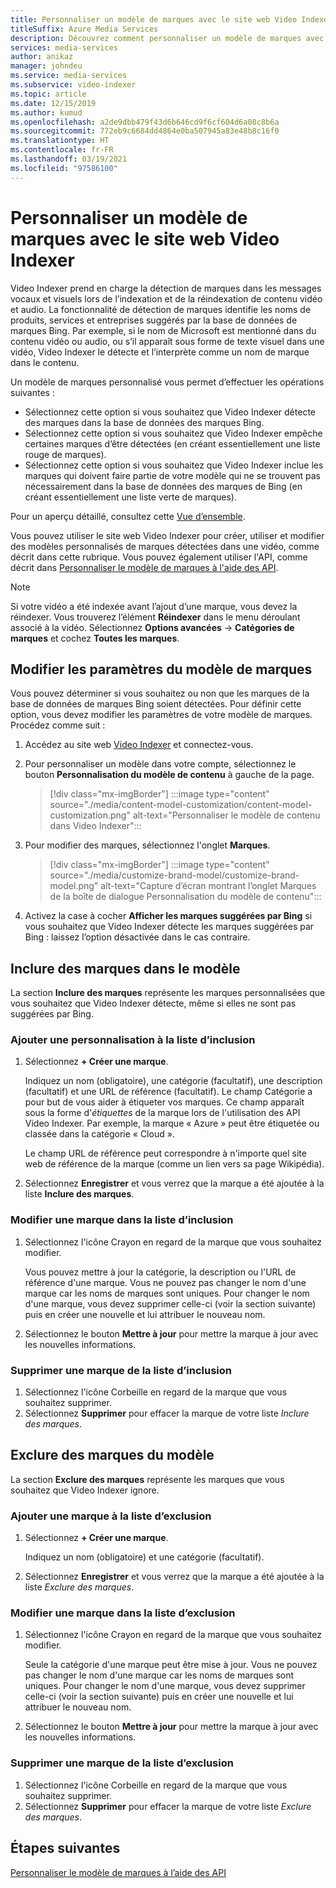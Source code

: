 ```yaml
---
title: Personnaliser un modèle de marques avec le site web Video Indexer
titleSuffix: Azure Media Services
description: Découvrez comment personnaliser un modèle de marques avec le site web Video Indexer.
services: media-services
author: anikaz
manager: johndeu
ms.service: media-services
ms.subservice: video-indexer
ms.topic: article
ms.date: 12/15/2019
ms.author: kumud
ms.openlocfilehash: a2de9dbb479f43d6b646cd9f6cf604d6a08c8b6a
ms.sourcegitcommit: 772eb9c6684dd4864e0ba507945a83e48b8c16f0
ms.translationtype: HT
ms.contentlocale: fr-FR
ms.lasthandoff: 03/19/2021
ms.locfileid: "97586100"
---
```

# <a name="customize-a-brands-model-with-the-video-indexer-website"></a>Personnaliser un modèle de marques avec le site web Video Indexer

Video Indexer prend en charge la détection de marques dans les messages vocaux et visuels lors de l’indexation et de la réindexation de contenu vidéo et audio. La fonctionnalité de détection de marques identifie les noms de produits, services et entreprises suggérés par la base de données de marques Bing. Par exemple, si le nom de Microsoft est mentionné dans du contenu vidéo ou audio, ou s’il apparaît sous forme de texte visuel dans une vidéo, Video Indexer le détecte et l’interprète comme un nom de marque dans le contenu.

Un modèle de marques personnalisé vous permet d’effectuer les opérations suivantes :

- Sélectionnez cette option si vous souhaitez que Video Indexer détecte des marques dans la base de données des marques Bing.
- Sélectionnez cette option si vous souhaitez que Video Indexer empêche certaines marques d’être détectées (en créant essentiellement une liste rouge de marques).
- Sélectionnez cette option si vous souhaitez que Video Indexer inclue les marques qui doivent faire partie de votre modèle qui ne se trouvent pas nécessairement dans la base de données des marques de Bing (en créant essentiellement une liste verte de marques).

Pour un aperçu détaillé, consultez cette [Vue d’ensemble](customize-brands-model-overview.md).

Vous pouvez utiliser le site web Video Indexer pour créer, utiliser et modifier des modèles personnalisés de marques détectées dans une vidéo, comme décrit dans cette rubrique. Vous pouvez également utiliser l'API, comme décrit dans [Personnaliser le modèle de marques à l'aide des API](customize-brands-model-with-api.md).

> [!NOTE]
> Si votre vidéo a été indexée avant l’ajout d’une marque, vous devez la réindexer. Vous trouverez l’élément **Réindexer** dans le menu déroulant associé à la vidéo. Sélectionnez **Options avancées** -> **Catégories de marques** et cochez **Toutes les marques**.

## <a name="edit-brands-model-settings"></a>Modifier les paramètres du modèle de marques

Vous pouvez déterminer si vous souhaitez ou non que les marques de la base de données de marques Bing soient détectées. Pour définir cette option, vous devez modifier les paramètres de votre modèle de marques. Procédez comme suit :

1. Accédez au site web [Video Indexer](https://www.videoindexer.ai/) et connectez-vous.
1. Pour personnaliser un modèle dans votre compte, sélectionnez le bouton **Personnalisation du modèle de contenu** à gauche de la page.

    > [!div class="mx-imgBorder"]
    > :::image type="content" source="./media/content-model-customization/content-model-customization.png" alt-text="Personnaliser le modèle de contenu dans Video Indexer":::
1. Pour modifier des marques, sélectionnez l'onglet **Marques**.

    > [!div class="mx-imgBorder"]
    > :::image type="content" source="./media/customize-brand-model/customize-brand-model.png" alt-text="Capture d’écran montrant l’onglet Marques de la boîte de dialogue Personnalisation du modèle de contenu":::
1. Activez la case à cocher **Afficher les marques suggérées par Bing** si vous souhaitez que Video Indexer détecte les marques suggérées par Bing : laissez l’option désactivée dans le cas contraire.

## <a name="include-brands-in-the-model"></a>Inclure des marques dans le modèle

La section **Inclure des marques** représente les marques personnalisées que vous souhaitez que Video Indexer détecte, même si elles ne sont pas suggérées par Bing.  

### <a name="add-a-brand-to-include-list"></a>Ajouter une personnalisation à la liste d’inclusion

1. Sélectionnez **+ Créer une marque**.

    Indiquez un nom (obligatoire), une catégorie (facultatif), une description (facultatif) et une URL de référence (facultatif).
    Le champ Catégorie a pour but de vous aider à étiqueter vos marques. Ce champ apparaît sous la forme d'*étiquettes* de la marque lors de l'utilisation des API Video Indexer. Par exemple, la marque « Azure » peut être étiquetée ou classée dans la catégorie « Cloud ».

    Le champ URL de référence peut correspondre à n'importe quel site web de référence de la marque (comme un lien vers sa page Wikipédia).

2. Sélectionnez **Enregistrer** et vous verrez que la marque a été ajoutée à la liste **Inclure des marques**.

### <a name="edit-a-brand-on-the-include-list"></a>Modifier une marque dans la liste d’inclusion

1. Sélectionnez l'icône Crayon en regard de la marque que vous souhaitez modifier.

    Vous pouvez mettre à jour la catégorie, la description ou l'URL de référence d'une marque. Vous ne pouvez pas changer le nom d'une marque car les noms de marques sont uniques. Pour changer le nom d'une marque, vous devez supprimer celle-ci (voir la section suivante) puis en créer une nouvelle et lui attribuer le nouveau nom.

2. Sélectionnez le bouton **Mettre à jour** pour mettre la marque à jour avec les nouvelles informations.

### <a name="delete-a-brand-on-the-include-list"></a>Supprimer une marque de la liste d’inclusion

1. Sélectionnez l'icône Corbeille en regard de la marque que vous souhaitez supprimer.
2. Sélectionnez **Supprimer** pour effacer la marque de votre liste *Inclure des marques*.

## <a name="exclude-brands-from-the-model"></a>Exclure des marques du modèle

La section **Exclure des marques** représente les marques que vous souhaitez que Video Indexer ignore.

### <a name="add-a-brand-to-exclude-list"></a>Ajouter une marque à la liste d’exclusion

1. Sélectionnez **+ Créer une marque**.

    Indiquez un nom (obligatoire) et une catégorie (facultatif).

2. Sélectionnez **Enregistrer** et vous verrez que la marque a été ajoutée à la liste *Exclure des marques*.

### <a name="edit-a-brand-on-the-exclude-list"></a>Modifier une marque dans la liste d’exclusion

1. Sélectionnez l'icône Crayon en regard de la marque que vous souhaitez modifier.

    Seule la catégorie d'une marque peut être mise à jour. Vous ne pouvez pas changer le nom d'une marque car les noms de marques sont uniques. Pour changer le nom d'une marque, vous devez supprimer celle-ci (voir la section suivante) puis en créer une nouvelle et lui attribuer le nouveau nom.

2. Sélectionnez le bouton **Mettre à jour** pour mettre la marque à jour avec les nouvelles informations.

### <a name="delete-a-brand-on-the-exclude-list"></a>Supprimer une marque de la liste d’exclusion

1. Sélectionnez l'icône Corbeille en regard de la marque que vous souhaitez supprimer.
2. Sélectionnez **Supprimer** pour effacer la marque de votre liste *Exclure des marques*.

## <a name="next-steps"></a>Étapes suivantes

[Personnaliser le modèle de marques à l’aide des API](customize-brands-model-with-api.md)

